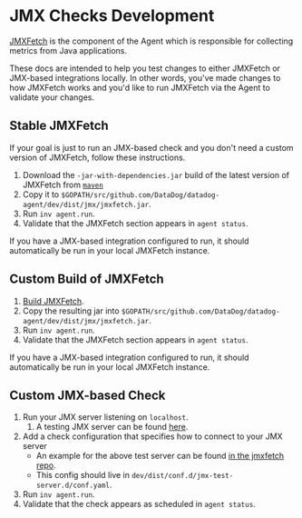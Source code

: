 # JMX Checks Development
[JMXFetch](https://github.com/DataDog/jmxfetch/) is the component of the Agent which is responsible for collecting metrics from Java applications.

These docs are intended to help you test changes to either JMXFetch or JMX-based
integrations locally. In other words, you've made changes to how JMXFetch
works and you'd like to run JMXFetch via the Agent to validate your changes.

## Stable JMXFetch
If your goal is just to run an JMX-based check and you don't need a custom
version of JMXFetch, follow these instructions.

1. Download the `-jar-with-dependencies.jar` build of the latest version of JMXFetch from
   [`maven`](https://repo1.maven.org/maven2/com/datadoghq/jmxfetch/)
2. Copy it to `$GOPATH/src/github.com/DataDog/datadog-agent/dev/dist/jmx/jmxfetch.jar`.
3. Run `inv agent.run`.
4. Validate that the JMXFetch section appears in `agent status`.

If you have a JMX-based integration configured to run, it should automatically
be run in your local JMXFetch instance.


## Custom Build of JMXFetch
1. [Build JMXFetch](https://github.com/DataDog/jmxfetch/#building-from-source).
2. Copy the resulting jar into `$GOPATH/src/github.com/DataDog/datadog-agent/dev/dist/jmx/jmxfetch.jar`.
3. Run `inv agent.run`.
4. Validate that the JMXFetch section appears in `agent status`.

If you have a JMX-based integration configured to run, it should automatically
be run in your local JMXFetch instance.

## Custom JMX-based Check
1. Run your JMX server listening on `localhost`.
    1. A testing JMX server can be found
    [here](https://github.com/DataDog/jmxfetch/tree/master/tools/misbehaving-jmx-server).
2. Add a check configuration that specifies how to connect to your JMX server
   - An example for the above test server can be found
   [in the jmxfetch repo](https://github.com/DataDog/jmxfetch/blob/master/tools/misbehaving-jmx-server/misbehaving-jmxfetch-conf.yaml).
   - This config should live in `dev/dist/conf.d/jmx-test-server.d/conf.yaml`.
3. Run `inv agent.run`.
4. Validate that the check appears as scheduled in `agent status`.
